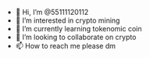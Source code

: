 - 👋 Hi, I’m @55111120112
- 👀 I’m interested in crypto mining
- 🌱 I’m currently learning tokenomic coin
- 💞️ I’m looking to collaborate on crypto
- 📫 How to reach me please dm

<!---
55111120112/55111120112 is a ✨ special ✨ repository because its `README.md` (this file) appears on your GitHub profile.
You can click the Preview link to take a look at your changes.
--->

